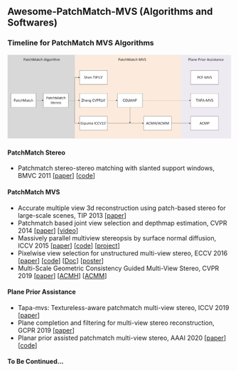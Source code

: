 ## Awesome-PatchMatch-MVS (Algorithms and Softwares)

### Timeline for PatchMatch MVS Algorithms

![timeline_for_PatchMatch_MVS](./figures/timeline_PatchMatch.png)


#### PatchMatch Stereo
+ Patchmatch stereo-stereo matching with slanted support windows, BMVC 2011 [[paper](https://www.microsoft.com/en-us/research/wp-content/uploads/2011/01/PatchMatchStereo_BMVC2011_6MB.pdf)] [[code](https://github.com/ethan-li-coding/PatchMatchStereo)]

#### PatchMatch MVS
+ Accurate multiple view 3d reconstruction using patch-based stereo for large-scale scenes, TIP 2013 [[paper](https://ieeexplore.ieee.org/abstract/document/6409456/)]
+ Patchmatch based joint view selection and depthmap estimation, CVPR 2014 [[paper](https://ieeexplore.ieee.org/document/6909592/)] [[video](https://www.youtube.com/watch?v=vxPZxdDYXYw)]
+ Massively parallel multiview stereopsis by surface normal diffusion, ICCV 2015 [[paper](https://www.cv-foundation.org/openaccess/content_iccv_2015/papers/Galliani_Massively_Parallel_Multiview_ICCV_2015_paper.pdf)] [[code](https://github.com/kysucix/gipuma)] [[project](https://prs.igp.ethz.ch/research/projects/gipuma.html)]
+ Pixelwise view selection for unstructured multi-view stereo, ECCV 2016 [[paper](https://link.springer.com/content/pdf/10.1007%2F978-3-319-46487-9_31.pdf)] [[code](https://github.com/colmap/colmap)] [[Doc](https://colmap.github.io/)] [[poster](https://www.microsoft.com/en-us/research/uploads/prod/2019/09/P-2A-41.pdf)]
+ Multi-Scale Geometric Consistency Guided Multi-View Stereo, CVPR 2019 [[paper](https://openaccess.thecvf.com/content_CVPR_2019/papers/Xu_Multi-Scale_Geometric_Consistency_Guided_Multi-View_Stereo_CVPR_2019_paper.pdf)] [[ACMH](https://github.com/GhiXu/ACMH)] [[ACMM](https://github.com/GhiXu/ACMM)]

#### Plane Prior Assistance
+ Tapa-mvs: Textureless-aware patchmatch multi-view stereo, ICCV 2019 [[paper](https://openaccess.thecvf.com/content_ICCV_2019/papers/Romanoni_TAPA-MVS_Textureless-Aware_PAtchMatch_Multi-View_Stereo_ICCV_2019_paper.pdf)]
+ Plane completion and filtering for multi-view stereo reconstruction, GCPR 2019 [[paper](https://www.researchgate.net/publication/335340045_Plane_Completion_and_Filtering_for_Multi-View_Stereo_Reconstruction)]
+ Planar prior assisted patchmatch multi-view stereo, AAAI 2020 [[paper](https://ojs.aaai.org/index.php/AAAI/article/view/6940)] [[code](https://github.com/GhiXu/ACMP)]

#### To Be Continued...


<!--
#### PatchMatch Algorithms

+ MVSNet: Depth Inference for Unstructured Multi-view Stereo

Softwares:
MVE
OpenMVS
COLMAP
--->
